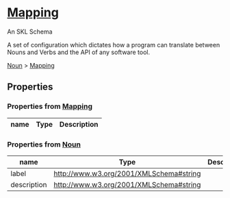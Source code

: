 # [Mapping](core/mapping/schema.json)

An SKL Schema

A set of configuration which dictates how a program can translate between Nouns and Verbs and the API of any software tool.

[Noun](core/noun/schema.json) > [Mapping](core/mapping/schema.json)

## Properties

### Properties from [Mapping](core/mapping/schema.json)

| name | Type | Description |
| ---- | ---- | ----------- |


### Properties from [Noun](core/noun/schema.json)

| name | Type | Description |
| ---- | ---- | ----------- |
| label | http://www.w3.org/2001/XMLSchema#string | |
| description | http://www.w3.org/2001/XMLSchema#string | |

